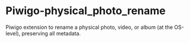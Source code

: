 # Piwigo-physical_photo_rename
Piwigo extension to rename a physical photo, video, or album (at the OS-level), preserving all metadata.
